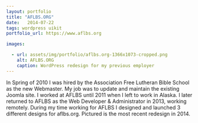 ```yaml
---
layout: portfolio
title: "AFLBS.ORG"
date:   2014-07-22
tags: wordpress uikit
portfolio_url: https://www.aflbs.org

images:

  - url: assets/img/portfolio/aflbs.org-1366x1073-cropped.png
    alt: AFLBS.ORG
    caption: WordPress redesign for my previous employer
---
```


In Spring of 2010 I was hired by the Association Free Lutheran Bible School as the new Webmaster. My job was to update and maintain the existing Joomla site. I worked at AFLBS until 2011 when I left to work in Alaska. I later returned to AFLBS as the Web Developer & Administrator in 2013, working remotely. During my time working for AFLBS I designed and launched 3 different designs for aflbs.org. Pictured is the most recent redesign in 2014. 